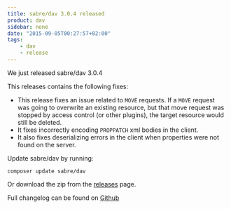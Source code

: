 ```yaml
---
title: sabre/dav 3.0.4 released
product: dav
sidebar: none
date: "2015-09-05T00:27:57+02:00"
tags:
    - dav
    - release
---
```


We just released sabre/dav 3.0.4 

This releases contains the following fixes:

* This release fixes an issue related to `MOVE` requests. If a `MOVE` request
  was going to overwrite an existing resource, but that move request was stopped
  by access control (or other plugins), the target resource would still be
  deleted.
* It fixes incorrectly encoding `PROPPATCH` xml bodies in the client.
* It also fixes deserializing errors in the client when properties were not
  found on the server.

Update sabre/dav by running:

    composer update sabre/dav

Or download the zip from the [releases][2] page.

Full changelog can be found on [Github][1]

[1]: https://github.com/fruux/sabre-dav/blob/3.0.4/CHANGELOG.md
[2]: https://github.com/fruux/sabre-dav/releases
